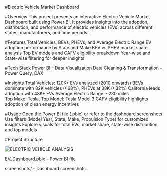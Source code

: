 #Electric Vehicle Market Dashboard

#Overview
This project presents an interactive Electric Vehicle Market Dashboard built using Power BI.
It provides insights into the adoption, distribution, and performance of electric vehicles (EVs) across different states, manufacturers, and time periods.

#Features
Total Vehicles, BEVs, PHEVs, and Average Electric Range
EV adoption performance by State and Make
BEV vs PHEV market share analysis
Top EV models and CAFV eligibility breakdown
Year-wise and State-wise filtering for deeper insights

#Tech Stack
Power BI – Data Visualization
Data Cleaning & Transformation – Power Query, DAX

#Insights
Total Vehicles: 120K+ EVs analyzed (2010 onwards)
BEVs dominate with 82K vehicles (≈68%), PHEVs at 38K (≈32%)
California leads adoption with 48K+ EVs
Average Electric Range: ~230 miles    
Top Make: Tesla, Top Model: Tesla Model 3
CAFV eligibility highlights adoption of clean energy incentives

#Usage
Open the Power BI file (.pbix) or refer to the dashboard screenshots
Use filters (Model Year, State, Make, Propulsion Type) for customized insights
Explore visuals for total EVs, market share, state-wise distribution, and top models

#Project Structure

![ELECTRIC VEHICLE ANALYSIS](https://github.com/user-attachments/assets/ad70eb06-a5b4-4ea7-b7cc-a01d35cf657a)

EV_Dashboard.pbix – Power BI file

screenshots/ – Dashboard screenshots

